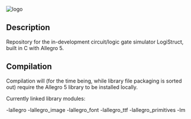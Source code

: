 ![logo](https://github.com/idakandrew/logistruct/blob/main/logo.png?raw=true)

## Description
Repository for the in-development circuit/logic gate simulator LogiStruct, built in C with Allegro 5.
## Compilation
Compilation will (for the time being, while library file packaging is sorted out) require the Allegro 5 library to be installed locally.

Currently linked library modules: 

-lallegro -lallegro_image -lallegro_font -lallegro_ttf -lallegro_primitives -lm
